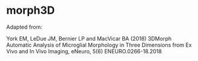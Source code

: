 # morph3D

Adapted from:

York EM, LeDue JM, Bernier LP and MacVicar BA (2018) 3DMorph Automatic Analysis of Microglial Morphology in Three Dimensions from Ex Vivo and In Vivo Imaging, eNeuro, 5(6) ENEURO.0266-18.2018
